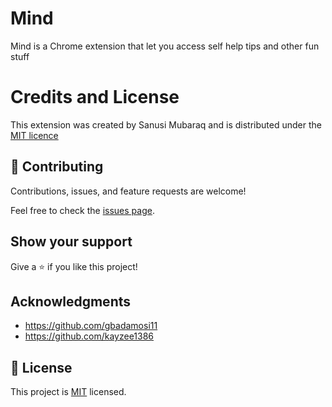 # Mind
Mind is  a Chrome extension that let you access self help tips and other fun stuff

# Credits and License
This extension was created by Sanusi Mubaraq and is distributed under the [MIT licence](http://opensource.org/licenses/MIT)

## 🤝 Contributing

Contributions, issues, and feature requests are welcome!

Feel free to check the [issues page](../../issues/).

## Show your support

Give a ⭐️ if you like this project!

## Acknowledgments

- https://github.com/gbadamosi11
- https://github.com/kayzee1386

## 📝 License

This project is [MIT](./MIT.md) licensed.

